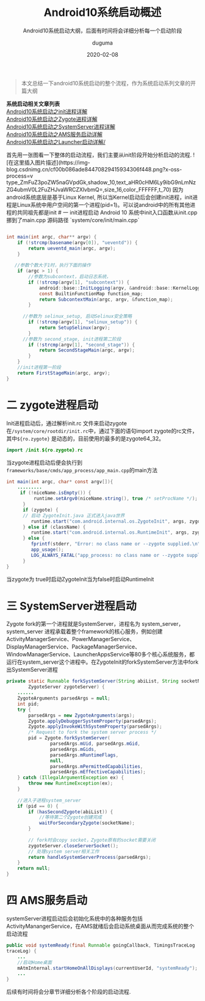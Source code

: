 ﻿---
layout:     post
title:      Android10系统启动概述
subtitle:   Android10系统启动大纲，后面有时间将会详细分析每一个启动阶段
date:       2020-02-08
author:     duguma
header-img: img/article-bg.jpg
top: false
catalog: true
tags:
    - Android10
    - 系统启动
    - init进程
---


> 本文总结一下android10系统启动的整个流程，作为系统启动系列文章的开篇大纲
<p>
<p>
<p>
<strong>系统启动相关文章列表</strong> <br>
<a href="{{site.baseurl}}/2020/02/15/Android10系统启动之init进程详解/"   target="_blank">Android10系统启动之init进程详解</a> <br>
<a href="{{site.baseurl}}/2020/03/11/Android10系统启动之Zygote进程详解/"   target="_blank">Android10系统启动之Zygote进程详解</a>  <br>
<a href="{{site.baseurl}}/2020/03/22/Android10系统启动之SystemServer进程详解/"   target="_blank">Android10系统启动之SystemServer进程详解</a>  <br>
<a href="{{site.baseurl}}/2020/04/17/Android10系统启动之AMS服务启动详解/"   target="_blank">Android10系统启动之AMS服务启动详解</a>  <br>
<a href="{{site.baseurl}}/2020/05/02/Android10系统启动之Launcher启动详解/"   target="_blank">Android10系统启动之Launcher启动详解/</a> 
<p>
<p>
<p>
首先用一张图看一下整体的启动流程，我们主要从init阶段开始分析启动的流程.
![在这里插入图片描述](https://img-blog.csdnimg.cn/cf00b086ade84470829415934306f448.png?x-oss-process=v type_ZmFuZ3poZW5naGVpdGk,shadow_10,text_aHR0cHM6Ly9ibG9nLmNzZG4ubmV0L2FuZHJvaWRCZXlvbmQ=,size_16,color_FFFFFF,t_70)
因为android系统底层是基于Linux Kernel, 所以当Kernel启动后会创建init进程，init进程是Linux系统中用户空间的第一个进程(pid=1)。可以说android中的所有其他进程的共同祖先都是init
# 一 init进程启动
Android 10 系统中init入口函数从init.cpp 挪到了main.cpp 源码路径 `system/core/init/main.cpp`

```java

int main(int argc, char** argv) {
    if (!strcmp(basename(argv[0]), "ueventd")) {
        return ueventd_main(argc, argv);
    }
 
   //参数个数大于1时，执行下面的操作
    if (argc > 1) {
        //参数为subcontext，启动日志系统，
        if (!strcmp(argv[1], "subcontext")) {
            android::base::InitLogging(argv, &android::base::KernelLogger);
            const BuiltinFunctionMap function_map;
            return SubcontextMain(argc, argv, &function_map);
        }
 
      //参数为 selinux_setup, 启动Selinux安全策略
        if (!strcmp(argv[1], "selinux_setup")) {
            return SetupSelinux(argv);
        }
      //参数为 second_stage, init进程第二阶段
        if (!strcmp(argv[1], "second_stage")) {
            return SecondStageMain(argc, argv);
        }
    }
    //init进程第一阶段
    return FirstStageMain(argc, argv);
}
```
# 二 zygote进程启动
Init进程启动后，通过解析init.rc 文件来启动zygote
在`/system/core/rootdir/init.rc`中，通过下面的语句import zygote的rc文件，其中`${ro.zygote}` 是动态的，目前使用的最多的是zygote64_32。
```java
import /init.${ro.zygote}.rc
```
当zygote进程启动后便会执行到`frameworks/base/cmds/app_process/app_main.cpp`的main方法

```java
int main(int argc, char* const argv[]){
    .........
     if (!niceName.isEmpty()) {
          runtime.setArgv0(niceName.string(), true /* setProcName */);
      }
      if (zygote) {
      // 启动 ZygoteInit.java 正式进入java世界
         runtime.start("com.android.internal.os.ZygoteInit", args, zygote);
      } else if (className) {
         runtime.start("com.android.internal.os.RuntimeInit", args, zygote);
      } else {
         fprintf(stderr, "Error: no class name or --zygote supplied.\n");
         app_usage();
         LOG_ALWAYS_FATAL("app_process: no class name or --zygote supplied.");
      }
}
```
当zygote为 true时启动ZygoteInit当为false时启动RuntimeInit
# 三 SystemServer进程启动
Zygote fork的第一个进程就是SystemServer，进程名为 system_server，system_server 进程承载着整个framework的核心服务，例如创建 ActivityManagerService、PowerManagerService、DisplayManagerService、PackageManagerService、WindowManagerService、LauncherAppsService等80多个核心系统服务，都运行在system_server这个进程中。在ZygoteInit的forkSystemServer方法中fork出SystemServer进程

```java
private static Runnable forkSystemServer(String abiList, String socketName,
        ZygoteServer zygoteServer) {
    ......
    ZygoteArguments parsedArgs = null;
    int pid;
    try {
        parsedArgs = new ZygoteArguments(args);
        Zygote.applyDebuggerSystemProperty(parsedArgs);
        Zygote.applyInvokeWithSystemProperty(parsedArgs);
        /* Request to fork the system server process */
        pid = Zygote.forkSystemServer(
                parsedArgs.mUid, parsedArgs.mGid,
                parsedArgs.mGids,
                parsedArgs.mRuntimeFlags,
                null,
                parsedArgs.mPermittedCapabilities,
                parsedArgs.mEffectiveCapabilities);
    } catch (IllegalArgumentException ex) {
        throw new RuntimeException(ex);
    }
 
    //进入子进程system_server
    if (pid == 0) {
        if (hasSecondZygote(abiList)) {
            //等待第二个Zygote创建完成
            waitForSecondaryZygote(socketName);  
        }
 
        // fork时会copy socket，Zygote原有的socket需要关闭
        zygoteServer.closeServerSocket();
        // 处理system server相关工作
        return handleSystemServerProcess(parsedArgs);
    }
    return null;
}
```
# 四 AMS服务启动
systemServer进程启动后会初始化系统中的各种服务包括ActivityManangerService，在AMS就绪后会启动系统桌面从而完成系统的整个启动流程

```java
public void systemReady(final Runnable goingCallback, TimingsTraceLog 
traceLog) {
    ...
    //启动Home桌面
    mAtmInternal.startHomeOnAllDisplays(currentUserId, "systemReady");
    ...
}
```
后续有时间将会分章节详细分析各个阶段的启动流程.
